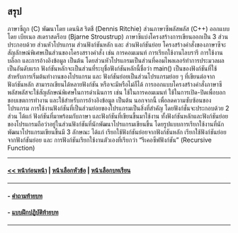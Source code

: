 ## สรุป
ภาษาซีถูก (C) พัฒนาโดย เดนนิส ริตชี (Dennis Ritchie) ส่วนภาษาซีพลัสพลัส (C++) ออกแบบโดย เบียเนอ สเดราสดร็อบ (Bjarne Stroustrup) ภาษาซีแบ่งโครงสร้างการเขียนออกเป็น 3 ส่วน ประกอบด้วย ส่วนหัวโปรแกรม ส่วนฟังก์ชันหลัก และ ส่วนฟังก์ชันย่อย โครงสร้างคำสั่งของภาษาซีจะสัญลักษณ์พิเศษเป็นส่วนของโครงสรางคำสั่ง เช่น การคอมเมนท์ การเรียกใช้งานไลบรารี การใช้งานบล็อก และการอ้างอิงข้อมูล เป็นต้น โดยส่วนหัวโปรแกรมเป็นส่วนที่คอมไพลเลอร์ทำการประมวลผลเป็นอันดับแรก ฟังก์ชันหลักจะเป็นส่วนที่ระบุชื่อฟังก์ชันหลักนี้ชื่อว่า main() เป็นของฟังก์ชันที่ใช้สำหรับการเริ่มต้นทำงานของโปรแกรม และ ฟังก์ชันย่อยเป็นส่วนโปรแกรมย่อย ๆ ที่เขียนต่อจากฟังก์ชันหลัก สามารถเขียนได้หลายฟังก์ชัน หรือจะมีหรือไม่ก็ได้ การออกแบบโครงสร้างคำสั่งภาษาซีพลัสพลัสจะใช้สัญลักษณ์พิเศษในการดำเนินการ เช่น ใช้ในการคอมเมนท์ ใช้ในการเปิด-ปิดเพื่อบอกขอบเขตการทำงาน และใช้สำหรับการอ้างอิงข้อมูล เป็นต้น นอกจากนี้ เพื่อลดความซับซ้อนของโปรแกรม การใช้งานฟังก์ชันที่เป็นส่วนย่อยของโปรแกรมเป็นสิ่งที่สำคัญ โดยฟังก์ชั่นจะประกอบด้วย 2 ส่วน ได้แก่ ฟังก์ชันที่มาพร้อมกับภาษา และฟังก์ชันที่เขียนขึ้นมาใช้งาน ทั้งฟังก์ชันหลักและฟังก์ชันย่อย ของโปรแกรมถือว่าอยู่ในส่วนฟังก์ชันที่นักพัฒนาโปรแกรมเขียนขึ้น โดยรูปแบบการเรียกใช้งานที่นักพัฒนาโปรแกรมเขียนขึ้นมี 3 ลักษณะ ได้แก่ เรียกใช้ฟังก์ชันย่อยจากฟังก์ชันหลัก เรียกใช้ฟังก์ชันย่อยจากฟังก์ชันย่อย และ การฟังก์ชันเรียกใช้งานตัวเองที่เรียกว่า “รีเคอซีฟฟังก์ชัน” (Recursive Function)

---
#### [<< หน้าก่อนหน้า](0304.md) | [หน้าเลือกหัวข้อ](README.md) | [หน้าเลือกบทเรียน](../README.md)
---
#### - [คำถามท้ายบท](0330.md)
#### - [แบบฝึกปฏิบัติท้ายบท](0350.md)
---
